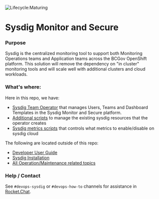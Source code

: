 ![Lifecycle:Maturing](https://img.shields.io/badge/Lifecycle-Maturing-007EC6)

# Sysdig Monitor and Secure

### Purpose
Sysdig is the centralized monitoring tool to support both Monitoring Operations teams and Application teams across the BCGov OpenShift platform. This solution will remove the dependency on "in cluster" monitoring tools and will scale well with additional clusters and cloud workloads. 

### What's where:

Here in this repo, we have:
- [Sysdig Team Operator](./operator/readme.md) that manages Users, Teams and Dashboard Templates in the Sysdig Monitor and Secure platform.
- [Additional scripts](./scripts/readme.md) to manage the existing sysdig resources that the operator creates
- [Sysdig metrics scripts](./sysdig-metrics-cli/README.md) that controls what metrics to enable/disable on sysdig cloud

The following are located outside of this repo:
- [Developer User Guide](https://github.com/bcgov/platform-developer-docs/blob/main/src/docs/app-monitoring/sysdig-monitor-onboarding.md)
- [Sysdig Installation](https://github.com/bcgov-c/platform-gitops-sysdig)
- [All Operation/Maintenance related topics](https://github.com/bcgov-c/platform-gitops-sysdig/blob/main/docs/maintenance.md)

### Help / Contact
See `#devops-sysdig` or `#devops-how-to` channels for assistance in [Rocket.Chat](https://chat.developer.gov.bc.ca/).
